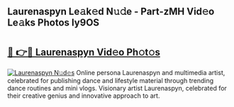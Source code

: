 ## Laurenaspyn Le𝚊k𝚎d N𝚞𝚍e - Part-zMH Vid𝚎o Le𝚊ks Photos Iy9OS

# <h2><a href="http://fbbkvq.evod.top/?m=Laurenaspyn">🔗 👉🔴 Laurenaspyn Vid𝚎o Ph𝚘t𝚘s</a></h2>

[![Laurenaspyn N𝚞d𝚎s](https://i.imgur.com/8V9OHl7.gif)](http://fbbkvq.evod.top/?m=Laurenaspyn)
Online persona Laurenaspyn and multimedia artist, celebrated for publishing dance and lifestyle material through trending dance routines and mini vlogs. Visionary artist Laurenaspyn, celebrated for their creative genius and innovative approach to art. 
